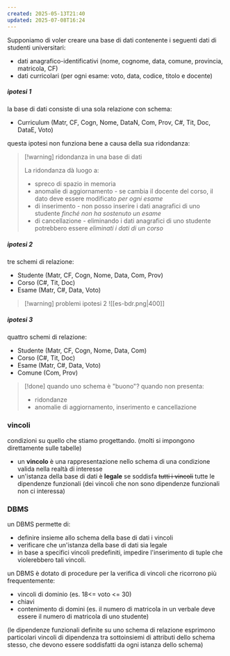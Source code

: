 ```yaml
---
created: 2025-05-13T21:40
updated: 2025-07-08T16:24
---
```

Supponiamo di voler creare una base di dati contenente i seguenti dati di studenti universitari:
- dati anagrafico-identificativi (nome, cognome, data, comune, provincia, matricola, CF)
- dati curricolari (per ogni esame: voto, data, codice, titolo e docente)
##### ipotesi 1
la base di dati consiste di una sola relazione con schema:
- Curriculum (Matr, CF, Cogn, Nome, DataN, Com, Prov, C#, Tit, Doc, DataE, Voto)
 
questa ipotesi non funziona bene a causa della sua ridondanza: 
>[!warning] ridondanza in una base di dati 
> 
> La ridondanza dà luogo a:
> - spreco di spazio in memoria
> - anomalie di aggiornamento - se cambia il docente del corso, il dato deve essere modificato *per ogni esame*
> - di inserimento - non posso inserire i dati anagrafici di uno studente *finché non ha sostenuto un esame*
> - di cancellazione - eliminando i dati anagrafici di uno studente potrebbero essere *eliminati i dati di un corso*

##### ipotesi 2
tre schemi di relazione:
- Studente (Matr, CF, Cogn, Nome, Data, Com, Prov)
- Corso (C#, Tit, Doc)
- Esame (Matr, C#, Data, Voto)

>[!warning] problemi ipotesi 2
>![[es-bdr.png|400]]

##### ipotesi 3
quattro schemi di relazione:
- Studente (Matr, CF, Cogn, Nome, Data, Com)
-  Corso (C#, Tit, Doc)
- Esame (Matr, C#, Data, Voto)
- Comune (Com, Prov)

>[!done] quando uno schema è "buono"?
>quando non presenta:
>- ridondanze
>- anomalie di aggiornamento, inserimento e cancellazione
### vincoli
condizioni su quello che stiamo progettando.
(molti si impongono direttamente sulle tabelle)
- un **vincolo** è una rappresentazione nello schema di una condizione valida nella realtà di interesse
- un'istanza della base di dati è **legale** se soddisfa ~~tutti i vincoli~~ tutte le dipendenze funzionali (dei vincoli che non sono dipendenze funzionali non ci interessa)

### DBMS
un DBMS permette di:
- definire insieme allo schema della base di dati i vincoli
- verificare che un'istanza della base di dati sia legale
- in base a specifici vincoli predefiniti, impedire l'inserimento di tuple che violerebbero tali vincoli.

un DBMS è dotato di procedure per la verifica di vincoli che ricorrono più frequentemente:
- vincoli di dominio (es. 18<= voto <= 30)
- chiavi
- contenimento di domini (es. il numero di matricola in un verbale deve essere il numero di matricola di uno studente)

(le dipendenze funzionali definite su uno schema di relazione esprimono particolari vincoli di dipendenza tra sottoinsiemi di attributi dello schema stesso, che devono essere soddisfatti da ogni istanza dello schema)